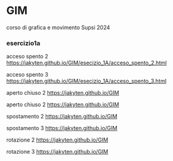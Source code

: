 # GIM
corso di grafica e movimento Supsi 2024
### esercizio1a
acceso spento 2
https://jakyten.github.io/GIM/esecizio_1A/acceso_spento_2.html

acceso spento 3
https://jakyten.github.io/GIM/esecizio_1A/acceso_spento_3.html

aperto chiuso 2
https://jakyten.github.io/GIM

aperto chiuso 2
https://jakyten.github.io/GIM

spostamento 2
https://jakyten.github.io/GIM

spostamento 3
https://jakyten.github.io/GIM

rotazione 2
https://jakyten.github.io/GIM

rotazione 3
https://jakyten.github.io/GIM


